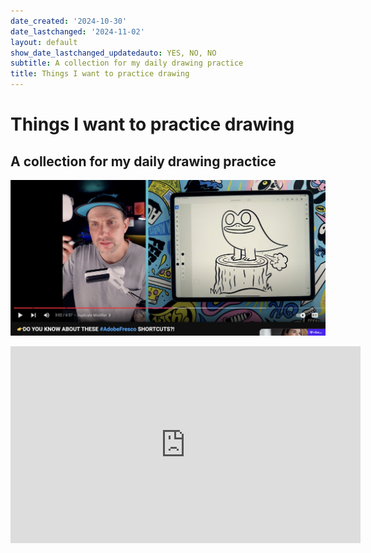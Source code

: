 ```yaml
---
date_created: '2024-10-30'
date_lastchanged: '2024-11-02'
layout: default
show_date_lastchanged_updatedauto: YES, NO, NO
subtitle: A collection for my daily drawing practice
title: Things I want to practice drawing
---
```

# Things I want to practice drawing
## A collection for my daily drawing practice

![](media/cleanshot_2024-10-29-at-18-52-32@2x.png)

<iframe width="560" height="315" src="https://www.youtube.com/embed/apy6jGoSxyM?si=wMQaM5X5Re00MgL-" title="YouTube video player" frameborder="0" allow="accelerometer; autoplay; clipboard-write; encrypted-media; gyroscope; picture-in-picture; web-share" referrerpolicy="strict-origin-when-cross-origin" allowfullscreen></iframe>